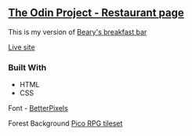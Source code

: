 ## [The Odin Project - Restaurant page](https://www.theodinproject.com/lessons/node-path-javascript-restaurant-page)

This is my version of [Beary's breakfast bar](https://web.archive.org/web/20221024060550/https://eckben.github.io/bearysBreakfastBar/)

[Live site](https://lspacka.github.io/TOP-restaurant-page/)

### Built With
- HTML
- CSS

Font - [BetterPixels](https://www.pentacom.jp/pentacom/bitfontmaker2/gallery/?id=102)

Forest Background [Pico RPG tileset](https://cluly.itch.io/pico-rpg-forest-tileset)
